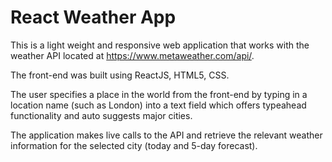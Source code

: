 # React Weather App
This is a light weight and responsive web application that works with the weather API located at https://www.metaweather.com/api/.

The front-end was built using ReactJS, HTML5, CSS. 

The user specifies a place in the world from the front-end by typing in a location name (such as London) into a text field which offers typeahead functionality and auto suggests major cities. 

The application makes live calls to the API and retrieve the relevant weather information for the selected city (today and 5-day forecast). 
